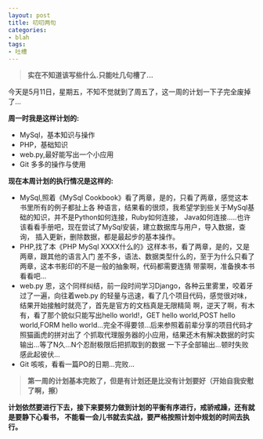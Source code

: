 ```yaml
---
layout: post
title: 叨叨两句
categories:
- blah
tags:
- 吐槽
---
```


>**实在不知道该写些什么.只能吐几句槽了...**

今天是5月11日，星期五，不知不觉就到了周五了，这一周的计划一下子完全废掉了...

**周一时我是这样计划的:**

- MySql，基本知识与操作
- PHP，基础知识
- web.py,最好能写出一个小应用
- Git 多多的操作与使用

**现在本周计划的执行情况是这样的:**

- MySql,照着《MySql Cookbook》看了两章，是的，只看了两章，感觉这本书里所有的例子都扯上各
种语言，结果看的很烦，我希望学到些关于MySql基础的知识，并不是Python如何连接，Ruby如何连接，
Java如何连接.....也许该看看手册吧，现在尝试了MySql安装，建立数据库与用户，导入数据，查询，
插入更新，删除数据，都是最起步的基本操作。
- PHP,找了本《PHP MySql XXXX什么的》这样本书，看了两章，是的，又是两章，跟其他的语言入门
差不多，语法、数据类型什么的，至于为什么只看了两章，这本书影印的不是一般的抽象啊，代码都需要连猜
带蒙啊，准备换本书看看吧...
- web.py 恩，这个同样纠结，前一段时间学习Django，各种云里雾里，咬着牙过了一遍，向往着web.py
的轻量与迅速，看了几个项目代码，感觉很对味，结果开始接触时就亮了，首先是官方的文档真是无限精简
啊，逆天了啊，有木有，看了那个貌似只能写出hello world!，GET hello world,POST hello 
world,FORM hello world...完全不得要领...后来参照着前辈分享的项目代码才照猫画虎的拼对出了
个抓取代理服务器的小应用，结果还木有解决数据的时实输出...等了N久...N个忍耐极限后把抓取到的数据
一下子全部输出...顿时失败感此起彼伏...
- Git 咳咳，看看一篇PO的日期...完败...

>**第一周的计划基本完败了，但是有计划还是比没有计划要好（开始自我安慰了啊，擦）**

**计划依然要进行下去，接下来要努力做到计划的平衡有序进行，戒骄戒躁，还有就是要静下心看书，
不能看一会儿书就去实战，要严格按照计划中规划的时间去执行。**